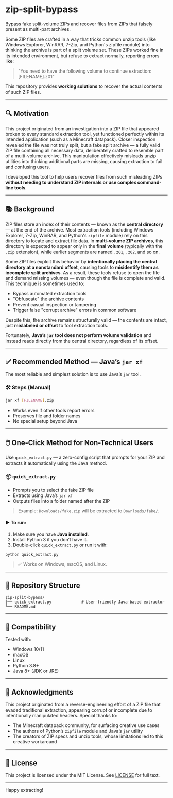 # zip-split-bypass

Bypass fake split-volume ZIPs and recover files from ZIPs that falsely present as multi-part archives.

Some ZIP files are crafted in a way that tricks common unzip tools (like Windows Explorer, WinRAR, 7-Zip, and Python's zipfile module) into thinking the archive is part of a split volume set. These ZIPs worked fine in its intended environment, but refuse to extract normally, reporting errors like:

> "You need to have the following volume to continue extraction: [FILENAME].z01"

This repository provides **working solutions** to recover the actual contents of such ZIP files.

---

## 🔍 Motivation

This project originated from an investigation into a ZIP file that appeared broken to every standard extraction tool, yet functioned perfectly within its intended application (such as a Minecraft datapack). Closer inspection revealed the file was not truly split, but a fake split archive — a fully valid ZIP file containing all necessary data, deliberately crafted to resemble part of a multi-volume archive. This manipulation effectively misleads unzip utilities into thinking additional parts are missing, causing extraction to fail and confusing users.

I developed this tool to help users recover files from such misleading ZIPs **without needing to understand ZIP internals or use complex command-line tools**.

---

## 📚 Background

ZIP files store an index of their contents — known as the **central directory** — at the end of the archive. Most extraction tools (including Windows Explorer, 7-Zip, WinRAR, and Python's `zipfile` module) rely on this directory to locate and extract file data. In **multi-volume ZIP archives**, this directory is expected to appear only in the **final volume** (typically with the `.zip` extension), while earlier segments are named `.z01`, `.z02`, and so on.

Some ZIP files exploit this behavior by **intentionally placing the central directory at a nonstandard offset**, causing tools to **misidentify them as incomplete split archives**. As a result, these tools refuse to open the file and demand missing volumes — even though the file is complete and valid. This technique is sometimes used to:

* Bypass automated extraction tools
* "Obfuscate" the archive contents
* Prevent casual inspection or tampering
* Trigger false "corrupt archive" errors in common software

Despite this, the archive remains structurally valid — the contents are intact, just **mislabeled or offset** to fool extraction tools.

Fortunately, **Java’s `jar` tool does not perform volume validation** and instead reads directly from the central directory, regardless of its offset.

---

## ✅ Recommended Method — Java’s `jar xf`

The most reliable and simplest solution is to use Java’s `jar` tool.

### 🛠 Steps (Manual)

```sh
jar xf [FILENAME].zip
````

* Works even if other tools report errors
* Preserves file and folder names
* No special setup beyond Java

---

## 🖱️ One-Click Method for Non-Technical Users

Use `quick_extract.py` — a zero-config script that prompts for your ZIP and extracts it automatically using the Java method.

### 📦 `quick_extract.py`

* Prompts you to select the fake ZIP file
* Extracts using Java’s `jar xf`
* Outputs files into a folder named after the ZIP

> Example: `Downloads/fake.zip` will be extracted to `Downloads/fake/`.

#### ▶️ To run:

1. Make sure you have **Java installed**.
2. Install Python 3 if you don’t have it.
3. Double-click `quick_extract.py` or run it with:

```sh
python quick_extract.py
```

> ✅ Works on Windows, macOS, and Linux.

---

## 📂 Repository Structure

```
zip-split-bypass/
├── quick_extract.py             # User-friendly Java-based extractor
└── README.md
```

---

## 🧪 Compatibility

Tested with:

* Windows 10/11
* macOS
* Linux
* Python 3.8+
* Java 8+ (JDK or JRE)

---

## 🙏 Acknowledgments

This project originated from a reverse-engineering effort of a ZIP file that evaded traditional extraction, appearing corrupt or incomplete due to intentionally manipulated headers. Special thanks to:

* The Minecraft datapack community, for surfacing creative use cases
* The authors of Python’s `zipfile` module and Java’s `jar` utility
* The creators of ZIP specs and unzip tools, whose limitations led to this creative workaround

---

## 📜 License

This project is licensed under the MIT License. See [LICENSE](./LICENSE) for full text.

---

Happy extracting!
